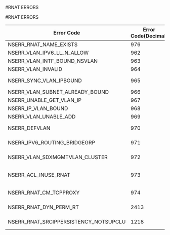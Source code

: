 #RNAT ERRORS

#RNAT ERRORS



<table><thead><tr><th>Error Code</th><th>Error Code(Decimal)</th><th>Error Code(Hex)</th><th>Error Message</th></tr></thead><tbody><tr><td>NSERR_RNAT_NAME_EXISTS</td><td>976</td><td>0x3d0</td><td>A RNAT with same name exists</td></tr><tr><td>NSERR_VLAN_IPV6_LL_N_ALLOW</td><td>962</td><td>0x3c2</td><td>IP address cannot be link-local address</td></tr><tr><td>NSERR_VLAN_INTF_BOUND_NSVLAN</td><td>963</td><td>0x3c3</td><td>Cannot unbind interface from nsvlan</td></tr><tr><td>NSERR_VLAN_INVALID</td><td>964</td><td>0x3c4</td><td>Incorrect vlan specified</td></tr><tr><td>NSERR_SYNC_VLAN_IPBOUND</td><td>965</td><td>0x3c5</td><td>Ipaddress binding/unbinding is not allowed on sync or default vlan</td></tr><tr><td>NSERR_VLAN_SUBNET_ALREADY_BOUND</td><td>966</td><td>0x3c6</td><td>Subnet already bound to this vlan</td></tr><tr><td>NSERR_UNABLE_GET_VLAN_IP</td><td>967</td><td>0x3c7</td><td>Unable to get vlan of the IPaddress</td></tr><tr><td>NSERR_IP_VLAN_BOUND</td><td>968</td><td>0x3c8</td><td>Ipaddress already bound to a vlan</td></tr><tr><td>NSERR_VLAN_UNABLE_ADD</td><td>969</td><td>0x3c9</td><td>Unable to add vlan</td></tr><tr><td>NSERR_DEFVLAN</td><td>970</td><td>0x3ca</td><td>Default VLAN or NSVLAN cannot be modified</td></tr><tr><td>NSERR_IPV6_ROUTING_BRIDGEGRP</td><td>971</td><td>0x3cb</td><td>vlan is part of a bridge group. Cannot enable routing</td></tr><tr><td>NSERR_VLAN_SDXMGMTVLAN_CLUSTER</td><td>972</td><td>0x3cc</td><td>Operation not permitted. vlan is SDX management vlan in a cluster</td></tr><tr><td>NSERR_ACL_INUSE_RNAT</td><td>973</td><td>0x3cd</td><td>This ACL is used for RNAT/NAT64/LSN/FORWARDINGSESSION. Action should be ALLOW</td></tr><tr><td>NSERR_RNAT_CM_TCPPROXY</td><td>974</td><td>0x3ce</td><td>TCPPROXY should be disabled for connection failover to work properly.</td></tr><tr><td>NSERR_RNAT_DYN_PERM_RT</td><td>2413</td><td>0x96d</td><td>RNAT cannot be configured on DYNAMIC/PERMANENT route</td></tr><tr><td>NSERR_RNAT_SRCIPPERSISTENCY_NOTSUPCLU</td><td>1218</td><td>0x4c2</td><td>RNAT SourceIPPersistency is not supported in Cluster.</td></tr></tbody></table>

